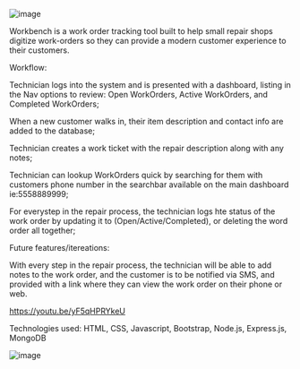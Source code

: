
![image](https://user-images.githubusercontent.com/103965667/192077647-95e1f981-e31f-46f8-bd3e-e1668287f559.png)

Workbench is a work order tracking tool built to help small repair shops digitize work-orders so they can provide a modern customer experience to their customers.

Workflow:

Technician logs into the system and is presented with a dashboard,  listing in the Nav options to review: Open WorkOrders, Active WorkOrders, and Completed WorkOrders;

When a new customer walks in, their item description and contact info are added to the database;

Technician creates a work ticket with the repair description along with any notes;

Technician can lookup WorkOrders quick by searching for them with customers phone number in the searchbar available on the main dashboard ie:5558889999;

For everystep in the repair process, the technician logs hte status of the work order by updating it to (Open/Active/Completed), or deleting the word order all together;

Future features/itereations:
 
With every step in the repair process, the technician will be able to add notes to the work order, and the customer is to be notified via SMS, and provided with a link where they can view the work order on their phone or web.

https://youtu.be/yF5qHPRYkeU

Technologies used: HTML, CSS, Javascript, Bootstrap, Node.js, Express.js, MongoDB

![image](https://user-images.githubusercontent.com/103965667/192077157-2ae2da33-becc-4a2c-adee-eb061eb87192.png)

